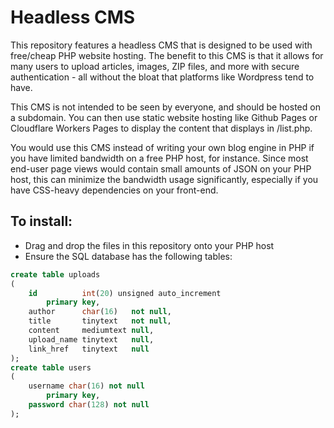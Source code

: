 # Headless CMS
This repository features a headless CMS that is designed to be used with free/cheap PHP website hosting. The benefit to this CMS is that it allows for many users to upload articles, images, ZIP files, and more with secure authentication - all without the bloat that platforms like Wordpress tend to have.

This CMS is not intended to be seen by everyone, and should be hosted on a subdomain. You can then use static website hosting like Github Pages or Cloudflare Workers Pages to display the content that displays in /list.php.

You would use this CMS instead of writing your own blog engine in PHP if you have limited bandwidth on a free PHP host, for instance. Since most end-user page views would contain small amounts of JSON on your PHP host, this can minimize the bandwidth usage significantly, especially if you have CSS-heavy dependencies on your front-end.

## To install:
- Drag and drop the files in this repository onto your PHP host
- Ensure the SQL database has the following tables:

```sql
create table uploads
(
    id          int(20) unsigned auto_increment
        primary key,
    author      char(16)   not null,
    title       tinytext   not null,
    content     mediumtext null,
    upload_name tinytext   null,
    link_href   tinytext   null
);
create table users
(
    username char(16) not null
        primary key,
    password char(128) not null
);
```